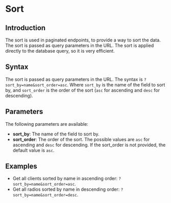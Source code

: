 # Sort

## Introduction
The sort is used in paginated endpoints, to provide a way to sort the data. The sort is passed as query parameters in the URL. The sort is applied directly to the database query, so it is very efficient.

## Syntax
The sort is passed as query parameters in the URL. The syntax is `?sort_by=name&sort_order=asc`. Where `sort_by` is the name of the field to sort by, and `sort_order` is the order of the sort (`asc` for ascending and `desc` for descending).

## Parameters
The following parameters are available:
- **sort_by**: The name of the field to sort by.
- **sort_order**: The order of the sort. The possible values are `asc` for ascending and `desc` for descending. If the sort_order is not provided, the default value is `asc`.

## Examples
- Get all clients sorted by name in ascending order: `?sort_by=name&sort_order=asc`.
- Get all radios sorted by name in descending order: `?sort_by=name&sort_order=desc`.